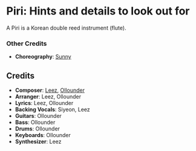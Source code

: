 # Piri: Hints and details to look out for

A Piri is a Korean double reed instrument (flute).

### Other Credits

* **Choreography**: [Sunny](https://www.instagram.com/switch_sunnyc/)

## Credits

* **Composer**: [Leez](https://www.discogs.com/artist/6450670-Leez-2), [Ollounder](https://www.discogs.com/artist/6450665-Ollounder)
* **Arranger**: Leez, Ollounder
* **Lyrics**: Leez, Ollounder
* **Backing Vocals**: Siyeon, Leez
* **Guitars**: Ollounder
* **Bass**: Ollounder
* **Drums**: Ollounder
* **Keyboards**: Ollounder
* **Synthesizer**: Leez
